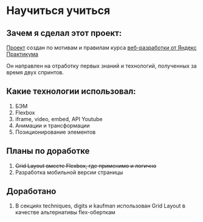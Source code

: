 # Научиться учиться
## Зачем я сделал этот проект:
[Проект](https://alextcoi.github.io/how-to-learn/ "Научиться учиться") создан по мотивам и правилам курса [веб-разработки от Яндекс Практикума](https://praktikum.yandex.ru/web/ "Веб-разработка от Яндекса!")

Он направлен на отработку первых знаний и технологий, полученных за время двух спринтов.

## Какие технологии использовал:
1. БЭМ
2. Flexbox
3. iframe, video, embed, API Youtube
4. Анимации и трансформации
5. Позиционирование элементов

## Планы по доработке
1. ~~Grid Layout вместе Flexbox, где применимо и логично~~
2. Разработка мобильной версии страницы

## Доработано
1. В секциях techniques, digits и kaufman использован Grid Layout в качестве альтернативы flex-оберткам
